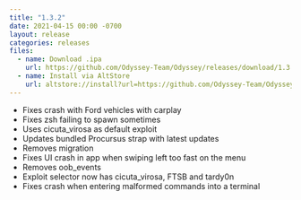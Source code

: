 ```yaml
---
title: "1.3.2"
date: 2021-04-15 00:00 -0700
layout: release
categories: releases
files:
  - name: Download .ipa
    url: https://github.com/Odyssey-Team/Odyssey/releases/download/1.3.2/Odyssey-1.3.2.ipa
  - name: Install via AltStore
    url: altstore://install?url=https://github.com/Odyssey-Team/Odyssey/releases/download/1.3.2/Odyssey-1.3.2.ipa
---
```


- Fixes crash with Ford vehicles with carplay
- Fixes zsh failing to spawn sometimes
- Uses cicuta_virosa as default exploit
- Updates bundled Procursus strap with latest updates
- Removes migration
- Fixes UI crash in app when swiping left too fast on the menu
- Removes oob_events
- Exploit selector now has cicuta_virosa, FTSB and tardy0n
- Fixes crash when entering malformed commands into a terminal